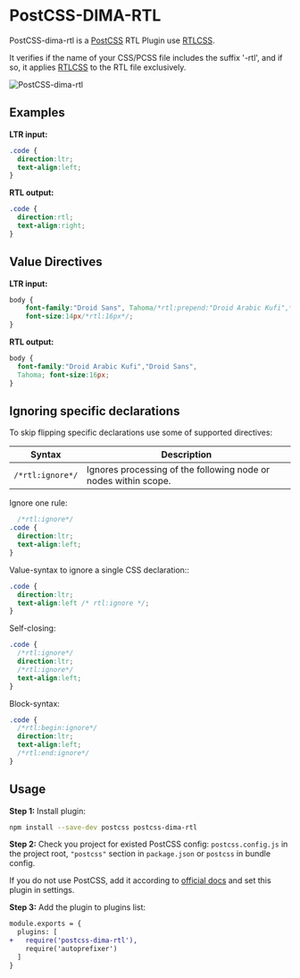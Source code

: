 # PostCSS-DIMA-RTL

PostCSS-dima-rtl is a [PostCSS] RTL Plugin use [RTLCSS].

It verifies if the name of your CSS/PCSS file includes the suffix '-rtl', and if so, it applies [RTLCSS] to the RTL file exclusively.

![PostCSS-dima-rtl](https://pbs.twimg.com/media/Fo6qczGXoAELxd4?format=jpg)

[PostCSS]: https://github.com/postcss/postcss
[RTLCSS]: https://github.com/MohammadYounes/rtlcss
## **Examples**

**LTR input:**
```css
.code {
  direction:ltr;
  text-align:left;
}
```
**RTL output:**
```css
.code {
  direction:rtl;
  text-align:right;
}
```

## **Value Directives**

**LTR input:**
```css
body { 
    font-family:"Droid Sans", Tahoma/*rtl:prepend:"Droid Arabic Kufi",*/; 
    font-size:14px/*rtl:16px*/; 
}
```

**RTL output:**
```css
body {  
  font-family:"Droid Arabic Kufi","Droid Sans", 
  Tahoma; font-size:16px; 
}
```

## Ignoring specific declarations
To skip flipping specific declarations use some of supported directives:

| Syntax | Description |
| ------ | ----------- |
| `/*rtl:ignore*/` | Ignores processing of the following node or nodes within scope. |

Ignore one rule:
```css
  /*rtl:ignore*/
.code {
  direction:ltr;
  text-align:left;
}
```

Value-syntax to ignore a single CSS declaration::
```css
.code {
  direction:ltr;
  text-align:left /* rtl:ignore */;
}
```

Self-closing:
```css
.code {
  /*rtl:ignore*/
  direction:ltr;
  /*rtl:ignore*/
  text-align:left;
}
```

Block-syntax:
```css
.code {
  /*rtl:begin:ignore*/
  direction:ltr;
  text-align:left;
  /*rtl:end:ignore*/
}

```

## Usage

**Step 1:** Install plugin:

```sh
npm install --save-dev postcss postcss-dima-rtl
```

**Step 2:** Check you project for existed PostCSS config: `postcss.config.js`
in the project root, `"postcss"` section in `package.json`
or `postcss` in bundle config.

If you do not use PostCSS, add it according to [official docs]
and set this plugin in settings.

**Step 3:** Add the plugin to plugins list:

```diff
module.exports = {
  plugins: [
+   require('postcss-dima-rtl'),
    require('autoprefixer')
  ]
}
```

[official docs]: https://github.com/postcss/postcss#usage
